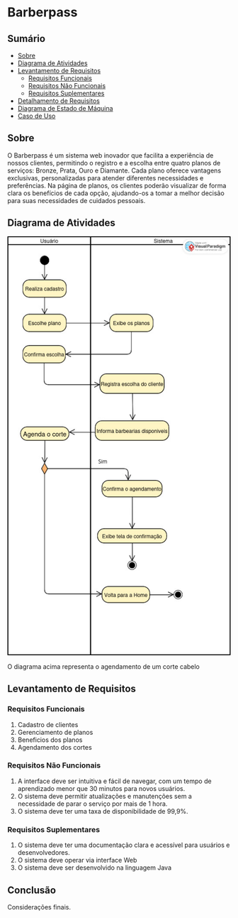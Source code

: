 # Barberpass

## Sumário
- [Sobre](#sobre)
- [Diagrama de Atividades](#diagrama-de-atividades)
- [Levantamento de Requisitos](#levantamento-de-requisitos)
    - [Requisitos Funcionais](#requisitos-funcionais)
    - [Requisitos Não Funcionais](#requisitos-não-funcionais)
    - [Requisitos Suplementares](#capitulo-2)
- [Detalhamento de Requisitos](#conclusao)
- [Diagrama de Estado de Máquina](#conclusao)
- [Caso de Uso](#conclusao)

## Sobre
O Barberpass é um sistema web inovador que facilita a experiência de nossos clientes, permitindo o registro e a escolha entre quatro planos de serviços: Bronze, Prata, Ouro e Diamante. Cada plano oferece vantagens exclusivas, personalizadas para atender diferentes necessidades e preferências. Na página de planos, os clientes poderão visualizar de forma clara os benefícios de cada opção, ajudando-os a tomar a melhor decisão para suas necessidades de cuidados pessoais.

## Diagrama de Atividades 
 <a href="">
    <img src="assets/Diagrama de Atividade.jpg">
</a>

O diagrama acima representa o agendamento de um corte cabelo

## Levantamento de Requisitos

### Requisitos Funcionais

1. Cadastro de clientes
2. Gerenciamento de planos
3. Beneficios dos planos
4. Agendamento dos cortes

### Requisitos Não Funcionais

1. A interface deve ser intuitiva e fácil de navegar, com um tempo de aprendizado menor que 30 minutos para novos usuários.
2. O sistema deve permitir atualizações e manutenções sem a necessidade de parar o serviço por mais de 1 hora.
3.  O sistema deve ter uma taxa de disponibilidade de 99,9%.

### Requisitos Suplementares

1. O sistema deve ter uma documentação clara e acessível para usuários e desenvolvedores.
2. O sistema deve operar via interface Web
3. O sistema deve ser desenvolvido na linguagem Java

## Conclusão
Considerações finais.
